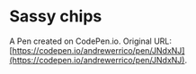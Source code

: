 # Sassy chips

A Pen created on CodePen.io. Original URL: [https://codepen.io/andrewerrico/pen/JNdxNJ](https://codepen.io/andrewerrico/pen/JNdxNJ).


